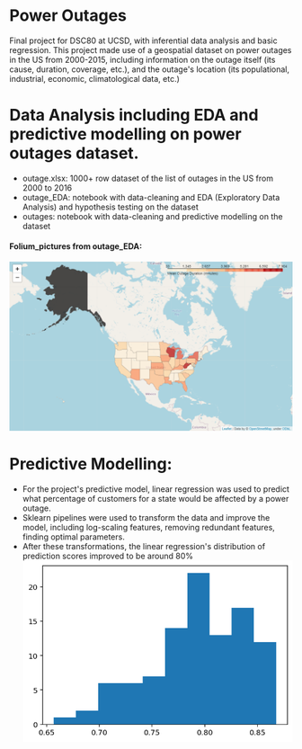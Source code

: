 # Power Outages
Final project for DSC80 at UCSD, with inferential data analysis and basic regression. This project made use of a geospatial dataset on power outages in the US from 2000-2015, including information on the outage itself (its cause, duration, coverage, etc.), and the outage's location (its populational, industrial, economic, climatological data, etc.)
# Data Analysis including EDA and predictive modelling on power outages dataset.
* outage.xlsx: 1000+ row dataset of the list of outages in the US from 2000 to 2016
* outage_EDA: notebook with data-cleaning and EDA (Exploratory Data Analysis) and hypothesis testing on the dataset
* outages: notebook with data-cleaning and predictive modelling on the dataset
#### Folium_pictures from outage_EDA:
![](mean_outage_duration_folium.png)
# Predictive Modelling:
* For the project's predictive model, linear regression was used to predict what percentage of customers for a state would be affected by a power outage.
* Sklearn pipelines were used to transform the data and improve the model, including log-scaling features, removing redundant features, finding optimal parameters.
* After these transformations, the linear regression's distribution of prediction scores improved to be around 80%
![](linreg_score_distribution.png)



